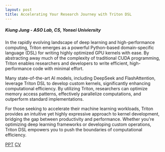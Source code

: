 ```yaml
---
layout: post
title: Accelerating Your Research Journey with Triton DSL
---
```


<h5>
    Kiung Jung - ASO Lab, CS, Yonsei Univiersity
</h5>

In the rapidly evolving landscape of deep learning and high-performance computing, Triton emerges as a powerful Python-based domain-specific language (DSL) for writing highly optimized GPU kernels with ease. By abstracting away much of the complexity of traditional CUDA programming, Triton enables researchers and developers to write efficient, high-performance code with minimal effort.

Many state-of-the-art AI models, including DeepSeek and FlashAttention, leverage Triton DSL to develop custom kernels, significantly enhancing computational efficiency. By utilizing Triton, researchers can optimize memory access patterns, effectively parallelize computations, and outperform standard implementations.

For those seeking to accelerate their machine learning workloads, Triton provides an intuitive yet highly expressive approach to kernel development, bridging the gap between productivity and performance. Whether you're optimizing deep learning frameworks or developing custom operations, Triton DSL empowers you to push the boundaries of computational efficiency.

[PPT](https://docs.google.com/presentation/d/12JJ_gxDOWckU8C9-CHhde7DeKjdbcQlDvrauT9RqInc/edit?usp=sharing)
[CV](https://quqqu.github.io/curriculum-vitae/)